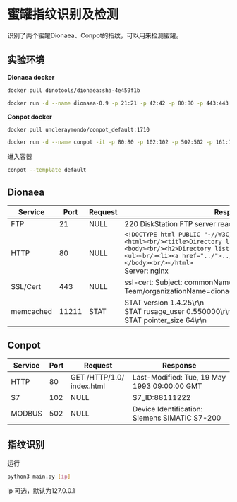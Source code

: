 # 蜜罐指纹识别及检测

识别了两个蜜罐Dionaea、Conpot的指纹，可以用来检测蜜罐。
## 实验环境 

**Dionaea docker**

```bash
docker pull dinotools/dionaea:sha-4e459f1b
```

```bash
docker run -d --name dionaea-0.9 -p 21:21 -p 42:42 -p 80:80 -p 443:443 -p 445:445 -p 3306:3306 -p 5060:5060 -p 11211:11211 -p 27017:27017 dinotools/dionaea:sha-4e459f1b
```

**Conpot docker**

```bash
docker pull uncleraymondo/conpot_default:1710
```

```bash
docker run -d --name conpot -it -p 80:80 -p 102:102 -p 502:502 -p 161:161/udp  --network=bridge uncleraymondo/conpot_default:1710 /bin/sh 
```
进入容器
```bash
conpot --template default
```

## Dionaea



| Service   | Port  | Request | Response                                                                                                                                                                                                                                                                          |
| --------- | ----- | ------- | --------------------------------------------------------------------------------------------------------------------------------------------------------------------------------------------------------------------------------------------------------------------------------- |
| FTP       | 21    | NULL    | 220 DiskStation FTP server ready                                                                                                                                                                                                                                                  |
| HTTP      | 80    | NULL    | ```<!DOCTYPE html PUBLIC "-//W3C//DTD HTML 3.2 Final//EN"><html><br/><title>Directory listing for /</title><br/><body><br/><h2>Directory listing for /</h2><br/><hr><br/><ul><br/><li><a href="../">../</a><br/></ul><br/><hr><br/></body><br/></html>```   <br />  Server: nginx |
| SSL/Cert  | 443   | NULL    | ssl-cert: Subject: commonName=Nepenthes Development Team/organizationName=dionaea.carnivore.it/countryName=DE                                                                                                                                                                     |
| memcached | 11211 | STAT    | STAT version 1.4.25\r\n<br />STAT rusage_user 0.550000\r\n<br />STAT pointer_size 64\r\n                                                                                                                                                                                          |



## Conpot

| Service | Port | Request                   | Response                                      |
| ------- | ---- | ------------------------- | --------------------------------------------- |
| HTTP    | 80   | GET /HTTP/1.0/ index.html | Last-Modified: Tue, 19 May 1993 09:00:00 GMT  |
| S7      | 102  | NULL                      | S7_ID:88111222                                |
| MODBUS  | 502  | NULL                      | Device Identification: Siemens SIMATIC S7-200 |

## 指纹识别


运行

```bash
python3 main.py [ip]
```
ip 可选，默认为127.0.0.1








